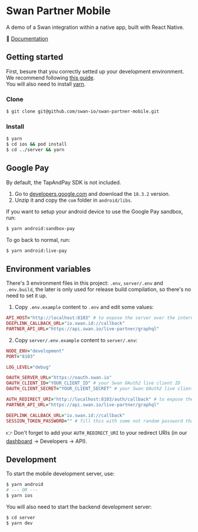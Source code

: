 # Swan Partner Mobile

A demo of a Swan integration within a native app, built with React Native.

📘 [Documentation](https://docs.swan.io/api/consent/integrate-strong-customer-authentication-sca)

## Getting started

First, besure that you correctly setted up your development environment. We recommend following [this guide](https://reactnative.dev/docs/environment-setup).<br/>
You will also need to install [yarn](https://classic.yarnpkg.com/en/docs/install#mac-stable).

### Clone

```bash
$ git clone git@github.com/swan-io/swan-partner-mobile.git
```

### Install

```bash
$ yarn
$ cd ios && pod install
$ cd ../server && yarn
```

## Google Pay

By default, the TapAndPay SDK is not included.

1. Go to [developers.google.com](https://developers.google.com/pay/issuers/apis/push-provisioning/android/releases) and download the `18.3.2` version.
2. Unzip it and copy the `com` folder in `android/libs`.

If you want to setup your android device to use the Google Pay sandbox, run:

```bash
$ yarn android:sandbox-pay
```

To go back to normal, run:

```bash
$ yarn android:live-pay
```

## Environment variables

There's 3 environment files in this project: `.env`, `server/.env` and `.env.build`, the later is only used for release build compilation, so there's no need to set it up.

1. Copy `.env.example` content to `.env` and edit some values:

```ruby
API_HOST="http://localhost:8103" # to expose the server over the internet (ngrok) replace this
DEEPLINK_CALLBACK_URL="io.swan.id://callback"
PARTNER_API_URL="https://api.swan.io/live-partner/graphql"
```

2. Copy `server/.env.example` content to `server/.env`:

```ruby
NODE_ENV="development"
PORT="8103"

LOG_LEVEL="debug"

OAUTH_SERVER_URL="https://oauth.swan.io"
OAUTH_CLIENT_ID="YOUR_CLIENT_ID" # your Swan OAuth2 live client ID
OAUTH_CLIENT_SECRET="YOUR_CLIENT_SECRET" # your Swan OAuth2 live client secret

AUTH_REDIRECT_URI="http://localhost:8103/auth/callback" # to expose the server over the internet (ngrok) replace this with <PROXY_URL>/auth/callback
PARTNER_API_URL="https://api.swan.io/live-partner/graphql"

DEEPLINK_CALLBACK_URL="io.swan.id://callback"
SESSION_TOKEN_PASSWORD="" # fill this with some not random password that is at least 32 characters
```

👉 Don't forget to add your `AUTH_REDIRECT_URI` to your redirect URIs (in our [dashboard](https://dashboard.swan.io) → Developers → API).

## Development

To start the mobile development server, use:

```bash
$ yarn android
# --- OR ---
$ yarn ios
```

You will also need to start the backend development server:

```bash
$ cd server
$ yarn dev
```
